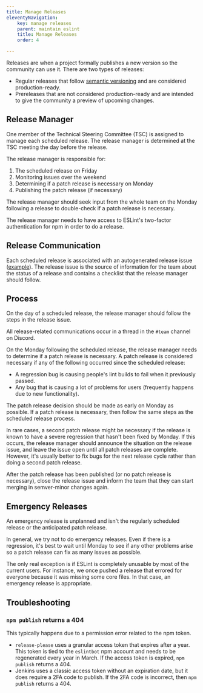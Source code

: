 ```yaml
---
title: Manage Releases
eleventyNavigation:
    key: manage releases
    parent: maintain eslint
    title: Manage Releases
    order: 4

---
```


Releases are when a project formally publishes a new version so the community can use it. There are two types of releases:

* Regular releases that follow [semantic versioning](https://semver.org/) and are considered production-ready.
* Prereleases that are not considered production-ready and are intended to give the community a preview of upcoming changes.

## Release Manager

One member of the Technical Steering Committee (TSC) is assigned to manage each scheduled release. The release manager is determined at the TSC meeting the day before the release.

The release manager is responsible for:

1. The scheduled release on Friday
1. Monitoring issues over the weekend
1. Determining if a patch release is necessary on Monday
1. Publishing the patch release (if necessary)

The release manager should seek input from the whole team on the Monday following a release to double-check if a patch release is necessary.

The release manager needs to have access to ESLint's two-factor authentication for npm in order to do a release.

## Release Communication

Each scheduled release is associated with an autogenerated release issue ([example](https://github.com/eslint/eslint/issues/18151)). The release issue is the source of information for the team about the status of a release and contains a checklist that the release manager should follow.

## Process

On the day of a scheduled release, the release manager should follow the steps in the release issue.

All release-related communications occur in a thread in the `#team` channel on Discord.

On the Monday following the scheduled release, the release manager needs to determine if a patch release is necessary. A patch release is considered necessary if any of the following occurred since the scheduled release:

* A regression bug is causing people's lint builds to fail when it previously passed.
* Any bug that is causing a lot of problems for users (frequently happens due to new functionality).

The patch release decision should be made as early on Monday as possible. If a patch release is necessary, then follow the same steps as the scheduled release process.

In rare cases, a second patch release might be necessary if the release is known to have a severe regression that hasn't been fixed by Monday. If this occurs, the release manager should announce the situation on the release issue, and leave the issue open until all patch releases are complete. However, it's usually better to fix bugs for the next release cycle rather than doing a second patch release.

After the patch release has been published (or no patch release is necessary), close the release issue and inform the team that they can start merging in semver-minor changes again.

## Emergency Releases

An emergency release is unplanned and isn't the regularly scheduled release or the anticipated patch release.

In general, we try not to do emergency releases. Even if there is a regression, it's best to wait until Monday to see if any other problems arise so a patch release can fix as many issues as possible.

The only real exception is if ESLint is completely unusable by most of the current users. For instance, we once pushed a release that errored for everyone because it was missing some core files. In that case, an emergency release is appropriate.

## Troubleshooting

### `npm publish` returns a 404

This typically happens due to a permission error related to the npm token.

* `release-please` uses a granular access token that expires after a year. This token is tied to the `eslintbot` npm account and needs to be regenerated every year in March. If the access token is expired, `npm publish` returns a 404.
* Jenkins uses a classic access token without an expiration date, but it does require a 2FA code to publish. If the 2FA code is incorrect, then `npm publish` returns a 404.
